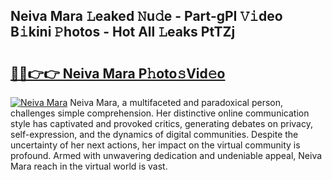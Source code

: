 ## Neiva Mara 𝙻eaked 𝙽u𝚍e - Part-gPI 𝚅𝚒deo B𝚒kini 𝙿hotos - Hot All 𝙻eaks PtTZj

# <h2><a href="http://ld2oxim.urlbe.top/?page=Neiva+Mara">🔗🔗👉👉 Neiva Mara P𝚑oto𝚜Vid𝚎o</a></h2>

[![Neiva Mara](https://i.imgur.com/eBuTRDB.gif)](http://ld2oxim.urlbe.top/?page=Neiva+Mara)
Neiva Mara, a multifaceted and paradoxical person, challenges simple comprehension. Her distinctive online communication style has captivated and provoked critics, generating debates on privacy, self-expression, and the dynamics of digital communities. Despite the uncertainty of her next actions, her impact on the virtual community is profound. Armed with unwavering dedication and undeniable appeal, Neiva Mara reach in the virtual world is vast.
